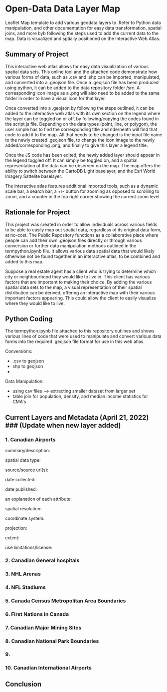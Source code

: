 # Open-Data Data Layer Map
Leaflet Map template to add various geodata layers to. Refer to Python data manipulation, and other documentation for easy data transformation, spatial joins, and more byb following the steps used to add the current data to the map. Data is visualized and sptially positioned on the Interactive Web Atlas. 

## Summary of Project
This interactive web atlas allows for easy data visualization of various spatial data sets. This online tool and the attached code demonstrate how various forms of data, such as .csv and .shp can be imported, manipulated, and converted into a .geojson file. Once a .geojson file has been produced using python, it can be added to the data repository folder /src. A corresponding icon image as a .png will also need to be added to the same folder in order to have a visual icon for that layer. 

Once converted into a .geojson by following the steps outlined, it can be added to the interactive web atlas with its own section on the legend where the layer can be toggled on or off, by following/copying the codes found in the script.js file. Depending on the data types (point, line, or polygon), the user simple has to find the corresponding title and nderneath will find that code to add it to the map. All that needs to be changed is the input file name to the newly created .geojson file, to change the icon image to the newly added/corresponding .png, and finally to give this layer a legend title.

Once the JS code has been edited, the newly added layer should appear in the legend toggled off. It can simply be toggled on, and a spatial representation of the data can be observed on the map. The map offers the ability to switch between the CartoDB Light baselayer, and the Esri World Imagery Sattelite baselayer.

The interactive atlas features additional imported tools, such as a dynamic scale bar, a search bar, a +/- button for zooming as opposed to scrolling to zoom, and a counter in the top right corner showing the current zoom level.

## Rationale for Project
This project was created in order to allow individuals across various fields to be able to easily map out spatial data, regardless of its original data form, at no-cost. The Public Repository functions as a collaborative place where people can add their own .geojson files directly or through various conversion or further data manipulation methods outlined in the termpython.ipynb file. It allows various data spatial data that would likely otherwise not be found together in an interactive atlas, to be combined and added to this map. 

Suppose a real estate agent has a client who is trying to determine which city or neighbourhood they would like to live in. This client has various factors that are important to making their choice. By adding the various spatial data sets to the map, a visual representation of their spatial distribution can be derived, offering an interactive map with their various important factors appearing. This could allow the client to easily visualize where they would like to live.

## Python Coding
The termpython.ipynb file attached to this repository outlines and shows various lines of code that were used to manipulate and convert various data forms into the required .geojson file format for use in this web atlas. 

Conversions:
- .csv to geojson
- shp to geojson
- 

Data Manipulation:
- using csv files --> extracting smaller dataset from larger set
- table join for population, density, and median income statistics for CMA's

## Current Layers and Metadata (April 21, 2022) ### (Update when new layer added)
### 1. Canadian Airports
summary/description:

spatial data type: 

source/source url(s):

date collected:

date published:

an explanation of each attribute:

spatial resolution:

coordinate system:

projection:

extent:

use limitations/license:


### 2. Canadian General hospitals

### 3. NHL Arenas

### 4. NFL Stadiums

### 5. Canada Census Metropolitan Area Boundaries

### 6. First Nations in Canada

### 7. Canadian Major Mining Sites

### 8. Canadian National Park Boundaries

### 9. 

### 10. Canadian International Airports 


## Conclusion


